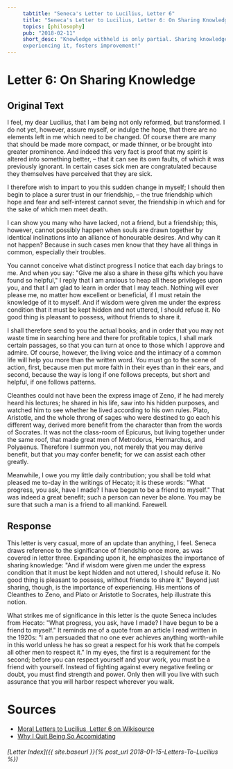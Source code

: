 ```yaml
---
     tabtitle: "Seneca's Letter to Lucilius, Letter 6"
     title: "Seneca's Letter to Lucilius, Letter 6: On Sharing Knowledge"
     topics: [philosophy]
     pub: "2018-02-11"
     short_desc: "Knowledge withheld is only partial. Sharing knowledge, and
     experiencing it, fosters improvement!"
---
```


# Letter 6: On Sharing Knowledge

## Original Text

I feel, my dear Lucilius, that I am being not only reformed, but transformed.  I
do not yet, however, assure myself, or indulge the hope, that there are no
elements left in me which need to be changed. Of course there are many that
should be made more compact, or made thinner, or be brought into greater
prominence. And indeed this very fact is proof that my spirit is altered into
something better, – that it can see its own faults, of which it was previously
ignorant. In certain cases sick men are congratulated because they themselves
have perceived that they are sick.

I therefore wish to impart to you this sudden change in myself; I should then
begin to place a surer trust in our friendship, – the true friendship which hope
and fear and self-interest cannot sever, the friendship in which and for the
sake of which men meet death.

I can show you many who have lacked, not a friend, but a friendship; this,
however, cannot possibly happen when souls are drawn together by identical
inclinations into an alliance of honourable desires. And why can it not happen?
Because in such cases men know that they have all things in common, especially
their troubles.

You cannot conceive what distinct progress I notice that each day brings to me.
And when you say: "Give me also a share in these gifts which you have found so
helpful," I reply that I am anxious to heap all these privileges upon you, and
that I am glad to learn in order that I may teach. Nothing will ever please me,
no matter how excellent or beneficial, if I must retain the knowledge of it to
myself. And if wisdom were given me under the express condition that it must be
kept hidden and not uttered, I should refuse it. No good thing is pleasant to
possess, without friends to share it.

I shall therefore send to you the actual books; and in order that you may not
waste time in searching here and there for profitable topics, I shall mark
certain passages, so that you can turn at once to those which I approve and
admire. Of course, however, the living voice and the intimacy of a common life
will help you more than the written word. You must go to the scene of action,
first, because men put more faith in their eyes than in their ears, and second,
because the way is long if one follows precepts, but short and helpful, if one
follows patterns.

Cleanthes could not have been the express image of Zeno, if he had merely heard
his lectures; he shared in his life, saw into his hidden purposes, and watched
him to see whether he lived according to his own rules. Plato, Aristotle, and
the whole throng of sages who were destined to go each his different way,
derived more benefit from the character than from the words of Socrates. It was
not the class-room of Epicurus, but living together under the same roof, that
made great men of Metrodorus, Hermarchus, and Polyaenus. Therefore I summon you,
not merely that you may derive benefit, but that you may confer benefit; for we
can assist each other greatly.

Meanwhile, I owe you my little daily contribution; you shall be told what
pleased me to-day in the writings of Hecato; it is these words: "What progress,
you ask, have I made? I have begun to be a friend to myself." That was indeed a
great benefit; such a person can never be alone. You may be sure that such a man
is a friend to all mankind. Farewell.

## Response

This letter is very casual, more of an update than anything, I feel. Seneca
draws reference to the significance of friendship once more, as was covered in
letter three.  Expanding upon it, he emphasizes the importance of sharing
knowledge: "And if wisdom were given me under the express condition that it must
be kept hidden and not uttered, I should refuse it. No good thing is pleasant to
possess, without friends to share it." Beyond just sharing, though, is the
importance of experiencing. His mentions of Cleanthes to Zeno, and Plato or
Aristotle to Socrates, help illustrate this notion.

What strikes me of significance in this letter is the quote Seneca includes from
Hecato: "What progress, you ask, have I made? I have begun to be a friend to
myself." It reminds me of a quote from an article I read written in the 1920s:
"I am persuaded that no one ever achieves anything worth-while in this world
unless he has so great a respect for his work that he compels all other men to
respect it." In my eyes, the first is a requirement for the second; before you
can respect yourself and your work, you must be a friend with yourself. Instead
of fighting against every negative feeling or doubt, you must find strength and
power. Only then will you live with such assurance that you will harbor respect
wherever you walk.

# Sources

* [Moral Letters to Lucilius, Letter 6 on Wikisource](
https://en.wikisource.org/wiki/Moral_letters_to_Lucilius/Letter_6)
* [Why I Quit Being So Accomidating](
https://mikecanex.wordpress.com/2012/12/26/1922-why-i-quit-being-so-accommodating/)

###### [Letter Index]({{ site.baseurl }}{% post_url 2018-01-15-Letters-To-Lucilius %})
